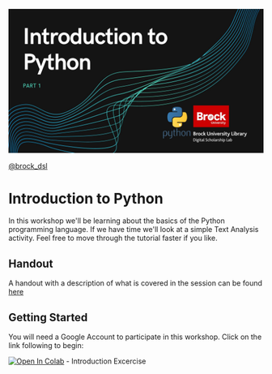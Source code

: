 ![Workshop Splash](Intro-Python.jpg)

[@brock_dsl](https://twitter.com/brock_dsl)


# Introduction to Python

In this workshop we'll be learning about the basics of the Python programming language. If we have time we'll look at a simple Text Analysis activity. Feel free to move through the tutorial faster if you like.

## Handout

A handout with a description of what is covered in the session can be found [here](https://brockdsl.github.io/Intro_to_Python_Workshop/intro_python.pdf)


## Getting Started

You will need a Google Account to participate in this workshop. Click on the link following to begin:

[![Open In Colab](https://colab.research.google.com/assets/colab-badge.svg)](https://colab.research.google.com/github/BrockDSL/Intro_to_Python_Workshop/blob/master/01_intro.ipynb) - Introduction Excercise





